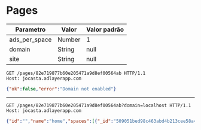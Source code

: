 # Pages

|Parametro    |Valor |Valor padrão|
|-------------|------|------------|
|ads_per_space|Number|1           |
|domain       |String|null        |
|site         |String|null        |

```http
GET /pages/82e719877b60e205471a9d8ef00564ab HTTP/1.1
Host: jocasta.adlayerapp.com
```

```json
{"ok":false,"error":"Domain not enabled"}
```

---

```http
GET /pages/82e719877b60e205471a9d8ef00564ab?domain=localhost HTTP/1.1
Host: jocasta.adlayerapp.com
```

```json
{"id":"","name":"home","spaces":[{"_id":"509051bed98c463abd4b213cee58a4a5","name":"expandable","type":"expandable","size":{"width":"200px","height":"200px"},"ads":[]}],"status":true,"_id":"82e719877b60e205471a9d8ef00564ab","from_site":"82e719877b60e205471a9d8ef0055af6"}
```
